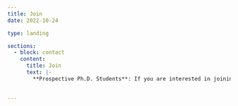 ```yaml
---
title: Join
date: 2022-10-24

type: landing

sections:
  - block: contact
    content:
      title: Join
      text: |-
        **Prospective Ph.D. Students**: If you are interested in joining my lab as a Ph.D. student in fall 2026, please mention my name in your application to Rice CS, and email me your CV, transcripts, and any other documents that can help describe your background. More information in this [link](https://csweb.rice.edu/academics/graduate-programs/admission/graduate-program-application). Due to the high volume of emails, I may not be able to respond to everyone. However, I will carefully read every application once you submit to the Rice system. <br><br>**Projects for Undergraduate and Master Students**: Research projects for Undergraduate and Master students are available. If you are a Rice student and interested in working in my lab, please send me an email with your CV and transcripts. Good performance in core robotics courses, e.g., COMP 462/562, COMP 450/550, or equivalent, are required for starting a project. The minimum time commitment is 6 months to ensure high quality projects.
      

---
```

